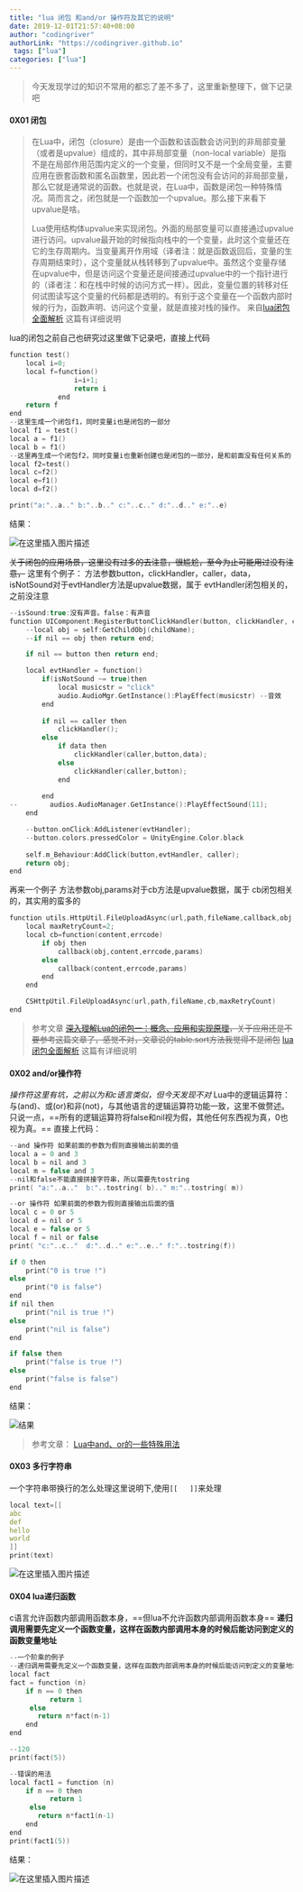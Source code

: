 ```yaml
---
title: "lua 闭包 和and/or 操作符及其它的说明"
date: 2019-12-01T21:57:40+08:00
author: "codingriver"
authorLink: "https://codingriver.github.io"
 tags: ["lua"]
categories: ["lua"]
---
```


<!--more-->

>今天发现学过的知识不常用的都忘了差不多了，这里重新整理下，做下记录吧

####  0X01 闭包

>在Lua中，闭包（closure）是由一个函数和该函数会访问到的非局部变量（或者是upvalue）组成的，其中非局部变量（non-local variable）是指不是在局部作用范围内定义的一个变量，但同时又不是一个全局变量，主要应用在嵌套函数和匿名函数里，因此若一个闭包没有会访问的非局部变量，那么它就是通常说的函数。也就是说，在Lua中，函数是闭包一种特殊情况。简而言之，闭包就是一个函数加一个upvalue。那么接下来看下upvalue是啥。
>
>Lua使用结构体upvalue来实现闭包。外面的局部变量可以直接通过upvalue进行访问。upvalue最开始的时候指向栈中的一个变量，此时这个变量还在它的生存周期内。当变量离开作用域（译者注：就是函数返回后，变量的生存周期结束时），这个变量就从栈转移到了upvalue中。虽然这个变量存储在upvalue中，但是访问这个变量还是间接通过upvalue中的一个指针进行的（译者注：和在栈中时候的访问方式一样）。因此，变量位置的转移对任何试图读写这个变量的代码都是透明的。有别于这个变量在一个函数内部时候的行为，函数声明、访问这个变量，就是直接对栈的操作。
>来自[lua闭包全面解析](https://blog.csdn.net/peter_teng/article/details/52750022) 这篇有详细说明


lua的闭包之前自己也研究过这里做下记录吧，直接上代码
```c
function test()
	local i=0;
	local f=function()
				i=i+1;
				return i
			end
	return f
end
--这里生成一个闭包f1，同时变量i也是闭包的一部分
local f1 = test()
local a = f1()
local b = f1()
--这里再生成一个闭包f2，同时变量i也重新创建也是闭包的一部分，是和前面没有任何关系的
local f2=test()
local c=f2()
local e=f1()
local d=f2()

print("a:"..a.." b:"..b.." c:"..c.." d:"..d.." e:"..e)


```

结果：
  
  

![在这里插入图片描述](https://img-blog.csdn.net/20181011195056786?watermark/2/text/aHR0cHM6Ly9ibG9nLmNzZG4ubmV0L2NvZGluZ3JpdmVy/font/5a6L5L2T/fontsize/400/fill/I0JBQkFCMA==/dissolve/70)  


~~关于闭包的应用场景，这里没有过多的去注意，很尴尬，至今为止可能用过没有注意，~~ 
这里有个例子：
方法参数button，clickHandler，caller，data，isNotSound对于evtHandler方法是upvalue数据，属于 evtHandler闭包相关的，之前没注意
```c
--isSound:true:没有声音。false：有声音
function UIComponent:RegisterButtonClickHandler(button, clickHandler, caller,data,isNotSound)  
    --local obj = self:GetChildObj(childName);
    --if nil == obj then return end;

    if nil == button then return end;

    local evtHandler = function()
        if(isNotSound ~= true)then
            local musicstr = "click"
            audio.AudioMgr.GetInstance():PlayEffect(musicstr) --音效
        end
        
        if nil == caller then
            clickHandler();
        else
            if data then
                clickHandler(caller,button,data);
            else
                clickHandler(caller,button);
            end
             
        end
--        audios.AudioManager.GetInstance():PlayEffectSound(11);
    end

    --button.onClick:AddListener(evtHandler);
    --button.colors.pressedColor = UnityEngine.Color.black
 
    self.m_Behaviour:AddClick(button,evtHandler, caller);
    return obj;
end
```
再来一个例子
方法参数obj,params对于cb方法是upvalue数据，属于 cb闭包相关的，其实用的蛮多的
```c
function utils.HttpUtil.FileUploadAsync(url,path,fileName,callback,obj,params)
    local maxRetryCount=2;
    local cb=function(content,errcode)
        if obj then
            callback(obj,content,errcode,params)
        else
            callback(content,errcode,params)
        end
    end    

    CSHttpUtil.FileUploadAsync(url,path,fileName,cb,maxRetryCount)
end
```
> 参考文章
~~[深入理解Lua的闭包一：概念、应用和实现原理](https://blog.csdn.net/maximuszhou/article/details/44280109)，关于应用还是不要参考这篇文章了，感觉不对，文章说的table.sort方法我觉得不是闭包~~ 
> [lua闭包全面解析](https://blog.csdn.net/peter_teng/article/details/52750022) 这篇有详细说明

####  0X02 and/or操作符

*操作符这里有坑，之前以为和c语言类似，但今天发现不对*
Lua中的逻辑运算符：与(and)、或(or)和非(not)，与其他语言的逻辑运算符功能一致，这里不做赘述。只说一点，==所有的逻辑运算符将false和nil视为假，其他任何东西视为真，0也视为真。==
直接上代码：
```c
--and 操作符 如果前面的参数为假则直接输出前面的值
local a = 0 and 3
local b = nil and 3
local m = false and 3
--nil和false不能直接拼接字符串，所以需要先tostring
print( "a:"..a.."  b:"..tostring( b).." m:"..tostring( m))

--or 操作符 如果前面的参数为假则直接输出后面的值
local c = 0 or 5
local d = nil or 5
local e = false or 5
local f = nil or false
print( "c:"..c.."  d:"..d.." e:"..e.." f:"..tostring(f))

if 0 then
	print("0 is true !")
else
	print("0 is false")
end
if nil then
	print("nil is true !")
else
	print("nil is false")
end

if false then
	print("false is true !")
else
	print("false is false")
end


```
结果：
  

![结果](https://img-blog.csdn.net/20181011202238228?watermark/2/text/aHR0cHM6Ly9ibG9nLmNzZG4ubmV0L2NvZGluZ3JpdmVy/font/5a6L5L2T/fontsize/400/fill/I0JBQkFCMA==/dissolve/70)  

>参考文章：
>[Lua中and、or的一些特殊用法](https://blog.csdn.net/gzy252050968/article/details/50513100/)

####  0X03 多行字符串

一个字符串带换行的怎么处理这里说明下,使用`[[   ]]`来处理
```c
local text=[[
abc
def
hello
world
]]
print(text)
```
  
  

![在这里插入图片描述](https://img-blog.csdn.net/20181011203321427?watermark/2/text/aHR0cHM6Ly9ibG9nLmNzZG4ubmV0L2NvZGluZ3JpdmVy/font/5a6L5L2T/fontsize/400/fill/I0JBQkFCMA==/dissolve/70)  


####  0X04 lua递归函数

c语言允许函数内部调用函数本身，==但lua不允许函数内部调用函数本身==
**递归调用需要先定义一个函数变量，这样在函数内部调用本身的时候后能访问到定义的函数变量地址**
```c
--一个阶乘的例子
--递归调用需要先定义一个函数变量，这样在函数内部调用本身的时候后能访问到定义的变量地址
local fact
fact = function (n)
    if n == 0 then
          return 1 
     else
       return n*fact(n-1)
    end
end

--120
print(fact(5))

--错误的用法
local fact1 = function (n)
    if n == 0 then
          return 1 
     else
       return n*fact1(n-1)
    end
end
print(fact1(5))
```
结果：
  
  

![在这里插入图片描述](https://img-blog.csdn.net/20181011203830657?watermark/2/text/aHR0cHM6Ly9ibG9nLmNzZG4ubmV0L2NvZGluZ3JpdmVy/font/5a6L5L2T/fontsize/400/fill/I0JBQkFCMA==/dissolve/70)  


